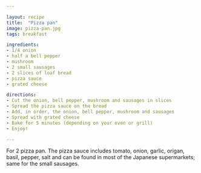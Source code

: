 ```yaml
---

layout: recipe
title:  "Pizza pan"
image: pizza-pan.jpg
tags: breakfast

ingredients:
- 1/4 onion
- half a bell pepper
- mushroom
- 2 small sausages
- 2 slices of loaf bread
- pizza sauce
- grated cheese

directions:
- Cut the onion, bell pepper, mushroom and sausages in slices
- Spread the pizza sauce on the bread
- Add, in order, the onion, bell pepper, mushroom and sausages
- Spread with grated cheese
- Bake for 5 minutes (depending on your oven or grill)
- Enjoy! 

---
```


For 2 pizza pan.
The pizza sauce includes tomato, onion, garlic, origan, basil, pepper, salt and
can be found in most of the Japanese supermarkets; same for the small sausages.
